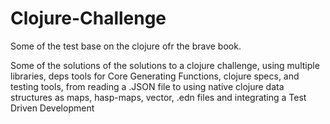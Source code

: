 # Clojure-Challenge

Some of the test base on the clojure ofr the brave book.

Some of the solutions of the solutions to a clojure challenge, using multiple libraries, deps tools for Core Generating Functions, clojure specs, and testing tools, from reading a .JSON file to using native clojure data structures as maps, hasp-maps, vector, .edn files and integrating a Test Driven Development 
